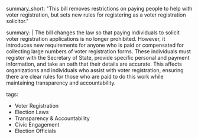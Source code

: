 summary_short: "This bill removes restrictions on paying people to help with voter registration, but sets new rules for registering as a voter registration solicitor."

summary: |
  The bill changes the law so that paying individuals to solicit voter registration applications is no longer prohibited. However, it introduces new requirements for anyone who is paid or compensated for collecting large numbers of voter registration forms. These individuals must register with the Secretary of State, provide specific personal and payment information, and take an oath that their details are accurate. This affects organizations and individuals who assist with voter registration, ensuring there are clear rules for those who are paid to do this work while maintaining transparency and accountability.

tags:
  - Voter Registration
  - Election Laws
  - Transparency & Accountability
  - Civic Engagement
  - Election Officials
